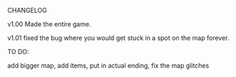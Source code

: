   CHANGELOG
  
  v1.00 Made the entire game.
 
  v1.01 fixed the bug where you would get stuck in a spot on the map forever.
  
  TO DO:
  
  add bigger map,
  add items,
  put in actual ending,
  fix the map glitches
